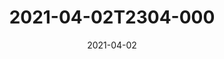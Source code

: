 ---
date: 2021-04-02
title: 2021-04-02T2304-000
hero: 2021/2021-04-02T2304-000.jpeg

# briefly describe the image…
alt: ''

# insert the closed caption text after the three-dash break…
# (include line-breaks, punctuation, and capitalization)
---